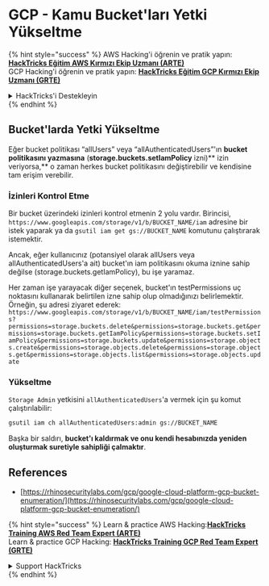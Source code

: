 # GCP - Kamu Bucket'ları Yetki Yükseltme

{% hint style="success" %}
AWS Hacking'i öğrenin ve pratik yapın:<img src="../../../../.gitbook/assets/image.png" alt="" data-size="line">[**HackTricks Eğitim AWS Kırmızı Ekip Uzmanı (ARTE)**](https://training.hacktricks.xyz/courses/arte)<img src="../../../../.gitbook/assets/image.png" alt="" data-size="line">\
GCP Hacking'i öğrenin ve pratik yapın: <img src="../../../../.gitbook/assets/image (2).png" alt="" data-size="line">[**HackTricks Eğitim GCP Kırmızı Ekip Uzmanı (GRTE)**<img src="../../../../.gitbook/assets/image (2).png" alt="" data-size="line">](https://training.hacktricks.xyz/courses/grte)

<details>

<summary>HackTricks'i Destekleyin</summary>

* [**abonelik planlarını**](https://github.com/sponsors/carlospolop) kontrol edin!
* **💬 [**Discord grubuna**](https://discord.gg/hRep4RUj7f) veya [**telegram grubuna**](https://t.me/peass) katılın ya da **Twitter'da** 🐦 [**@hacktricks\_live**](https://twitter.com/hacktricks\_live)** bizi takip edin.**
* **Hacking ipuçlarını paylaşmak için** [**HackTricks**](https://github.com/carlospolop/hacktricks) ve [**HackTricks Cloud**](https://github.com/carlospolop/hacktricks-cloud) github reposuna PR gönderin.

</details>
{% endhint %}

## Bucket'larda Yetki Yükseltme

Eğer bucket politikası “allUsers” veya “allAuthenticatedUsers”'ın **bucket politikasını yazmasına** (**storage.buckets.setIamPolicy** izni)** izin veriyorsa,** o zaman herkes bucket politikasını değiştirebilir ve kendisine tam erişim verebilir.

### İzinleri Kontrol Etme

Bir bucket üzerindeki izinleri kontrol etmenin 2 yolu vardır. Birincisi, `https://www.googleapis.com/storage/v1/b/BUCKET_NAME/iam` adresine bir istek yaparak ya da `gsutil iam get gs://BUCKET_NAME` komutunu çalıştırarak istemektir.

Ancak, eğer kullanıcınız (potansiyel olarak allUsers veya allAuthenticatedUsers'a ait) bucket'ın iam politikasını okuma iznine sahip değilse (storage.buckets.getIamPolicy), bu işe yaramaz.

Her zaman işe yarayacak diğer seçenek, bucket'ın testPermissions uç noktasını kullanarak belirtilen izne sahip olup olmadığınızı belirlemektir. Örneğin, şu adresi ziyaret ederek: `https://www.googleapis.com/storage/v1/b/BUCKET_NAME/iam/testPermissions?permissions=storage.buckets.delete&permissions=storage.buckets.get&permissions=storage.buckets.getIamPolicy&permissions=storage.buckets.setIamPolicy&permissions=storage.buckets.update&permissions=storage.objects.create&permissions=storage.objects.delete&permissions=storage.objects.get&permissions=storage.objects.list&permissions=storage.objects.update`

### Yükseltme

`Storage Admin` yetkisini `allAuthenticatedUsers`'a vermek için şu komut çalıştırılabilir:
```bash
gsutil iam ch allAuthenticatedUsers:admin gs://BUCKET_NAME
```
Başka bir saldırı, **bucket'ı kaldırmak ve onu kendi hesabınızda yeniden oluşturmak suretiyle sahipliği çalmaktır**.

## References

* [https://rhinosecuritylabs.com/gcp/google-cloud-platform-gcp-bucket-enumeration/](https://rhinosecuritylabs.com/gcp/google-cloud-platform-gcp-bucket-enumeration/)

{% hint style="success" %}
Learn & practice AWS Hacking:<img src="../../../../.gitbook/assets/image.png" alt="" data-size="line">[**HackTricks Training AWS Red Team Expert (ARTE)**](https://training.hacktricks.xyz/courses/arte)<img src="../../../../.gitbook/assets/image.png" alt="" data-size="line">\
Learn & practice GCP Hacking: <img src="../../../../.gitbook/assets/image (2).png" alt="" data-size="line">[**HackTricks Training GCP Red Team Expert (GRTE)**<img src="../../../../.gitbook/assets/image (2).png" alt="" data-size="line">](https://training.hacktricks.xyz/courses/grte)

<details>

<summary>Support HackTricks</summary>

* Check the [**subscription plans**](https://github.com/sponsors/carlospolop)!
* **Join the** 💬 [**Discord group**](https://discord.gg/hRep4RUj7f) or the [**telegram group**](https://t.me/peass) or **follow** us on **Twitter** 🐦 [**@hacktricks\_live**](https://twitter.com/hacktricks\_live)**.**
* **Share hacking tricks by submitting PRs to the** [**HackTricks**](https://github.com/carlospolop/hacktricks) and [**HackTricks Cloud**](https://github.com/carlospolop/hacktricks-cloud) github repos.

</details>
{% endhint %}

